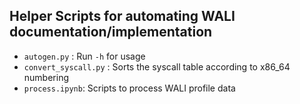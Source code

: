 ## Helper Scripts for automating WALI documentation/implementation

* `autogen.py` : Run `-h` for usage
* `convert_syscall.py` : Sorts the syscall table according to x86_64 numbering
* `process.ipynb`: Scripts to process WALI profile data
